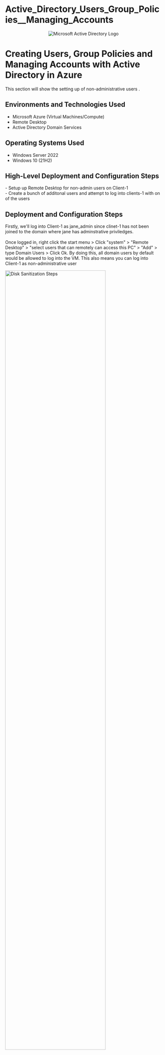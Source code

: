 # Active_Directory_Users_Group_Policies__Managing_Accounts

<p align="center">
<img src="https://i.imgur.com/dD3HdHo.jpeg" alt="Microsoft Active Directory Logo"/>
</p>

<h1>Creating Users, Group Policies and Managing Accounts with Active Directory in Azure</h1>
This section will show the setting up of non-administrative users   .<br />


<h2>Environments and Technologies Used</h2>

- Microsoft Azure (Virtual Machines/Compute)
- Remote Desktop
- Active Directory Domain Services

<h2>Operating Systems Used </h2>

- Windows Server 2022
- Windows 10 (21H2)

<h2>High-Level Deployment and Configuration Steps</h2>
- Setup up Remote Desktop for non-admin users on Client-1<br />
- Create a bunch of additonal users and attempt to log into clients-1 with on of the users

<h2>Deployment and Configuration Steps</h2>

<p>
Firstly, we'll log into Client-1 as jane_admin since clinet-1 has not been joined to the domain where jane has adminstrative priviledges.<br /><br />
Once logged in, right click the start menu > Click "system" > "Remote Desktop" > "select users that can remotely can access this PC" > "Add" > type Domain Users > Click Ok. By doing this, all domain users by default would be allowed to log into the VM.  This also means you can log into Client-1 as non-administrative user
</p>

<p>
<img src="https://i.imgur.com/4VVOfHM.png" height="80%" width="80%" alt="Disk Sanitization Steps"/>
</p>
<br /><br />

<p>
Now, we'll log into DC-1 the users would be created. Open Powershell ISE as an administrator, create a new file and input a script that would create users. The script as seen below will create 1000 users with random names
</p>

<p>
<img src="https://i.imgur.com/CnqVfHk.png" height="80%" width="80%" alt="Disk Sanitization Steps"/>
</p>
<br /><br />

<p>
Once the run buttin is clicked, the user accounts will be created. 
</p>

<p>
<img src="https://i.imgur.com/5BBrCqY.png" height="80%" width="80%" alt="Disk Sanitization Steps"/>
</p>
<br /><br />


<p>
Now the users have been created, we'll pick any user account and attempt to log into it. It should work because these users are members of the domain. Let's go with "jaca.nun" 
</p>

<p>
<img src="https://i.imgur.com/ogJ8zNW.png" height="80%" width="80%" alt="Disk Sanitization Steps"/>
</p>
<br /><br />


<p>
Before we log in, let's checkout the properties of this user account. It can bee seen that "jaca.nun" is a member of DOmain users to log into Client-1 using remote desktop
</p>

<p>
<img src="https://i.imgur.com/Vlf6o2D.png" height="80%" width="80%" alt="Disk Sanitization Steps"/>
</p>
<br /><br />

<p>
Open Remote Desktop Connection and type in the details as seen below
</p>

<p>
<img src="https://i.imgur.com/NFCwxnh.png" height="80%" width="80%" alt="Disk Sanitization Steps"/>
</p>
<br /><br />

<p>

</p>

<p>
<img src="" height="80%" width="80%" alt="Disk Sanitization Steps"/>
</p>
<br /><br />


<p>

</p>

<p>
<img src="" height="80%" width="80%" alt="Disk Sanitization Steps"/>
</p>
<br /><br />

<p>

</p>

<p>
<img src="" height="80%" width="80%" alt="Disk Sanitization Steps"/>
</p>
<br /><br />
